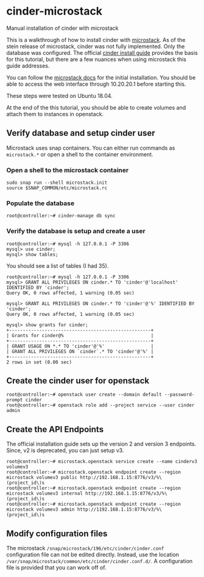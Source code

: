 # cinder-microstack
Manual installation of cinder with microstack

This is a walkthrough of how to install cinder with [microstack](https://microstack.run/). As of the stein release of microstack, cinder was not fully implemented. Only the database was configured. The official [cinder install guide](https://docs.openstack.org/cinder/latest/install/index.html) provides the basis for this tutorial, but there are a few nuances when using microstack this guide addresses.

You can follow the [microstack docs](https://microstack.run/docs/) for the initial installation. You should be able to access the web interface through 10.20.20.1 before starting this.

These steps were tested on Ubuntu 18.04.

At the end of the this tutorial, you should be able to create volumes and attach them to instances in openstack.

## Verify database and setup cinder user

Microstack uses snap containers. You can either run commands as `microstack.*` or open a shell to the container environment.

### Open a shell to the microstack container
```
sudo snap run --shell microstack.init
source $SNAP_COMMON/etc/microstack.rc
```

### Populate the database
```
root@controller:~# cinder-manage db sync
```

### Verify the database is setup and create a user
```
root@controller:~# mysql -h 127.0.0.1 -P 3306
mysql> use cinder;
mysql> show tables;
```
You should see a list of tables (I had 35).

```
root@controller:~# mysql -h 127.0.0.1 -P 3306
mysql> GRANT ALL PRIVILEGES ON cinder.* TO 'cinder'@'localhost' IDENTIFIED BY 'cinder';
Query OK, 0 rows affected, 1 warning (0.05 sec)

mysql> GRANT ALL PRIVILEGES ON cinder.* TO 'cinder'@'%' IDENTIFIED BY 'cinder';
Query OK, 0 rows affected, 1 warning (0.05 sec)

mysql> show grants for cinder;
+----------------------------------------------------+
| Grants for cinder@%                                |
+----------------------------------------------------+
| GRANT USAGE ON *.* TO 'cinder'@'%'                 |
| GRANT ALL PRIVILEGES ON `cinder`.* TO 'cinder'@'%' |
+----------------------------------------------------+
2 rows in set (0.00 sec)
```
## Create the cinder user for openstack
```
root@controller:~# openstack user create --domain default --password-prompt cinder
root@controller:~# openstack role add --project service --user cinder admin
```
## Create the API Endpoints
The official installation guide sets up the version 2 and version 3 endpoints. Since, v2 is deprecated, you can just setup v3.
```
root@controller:~# microstack.openstack service create --name cinderv3 volumev3
root@controller:~# microstack.openstack endpoint create --region microstack volumev3 public http://192.168.1.15:8776/v3/%\(project_id\)s
root@controller:~# microstack.openstack endpoint create --region microstack volumev3 internal http://192.168.1.15:8776/v3/%\(project_id\)s
root@controller:~# microstack.openstack endpoint create --region microstack volumev3 admin http://1192.168.1.15:8776/v3/%\(project_id\)s
```

## Modify configuration files
The microstack `/snap/microstack/196/etc/cinder/cinder.conf` configuration file can not be edited directly. Instead, use the location `/var/snap/microstack/common/etc/cinder/cinder.conf.d/`. A configuration file is provided that you can work off of.
